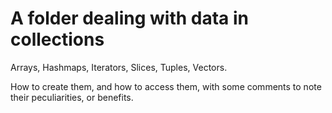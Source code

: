 # A folder dealing with data in collections

Arrays, Hashmaps, Iterators, Slices, Tuples, Vectors.

How to create them, and how to access them, with some comments to note their peculiarities, or benefits.
